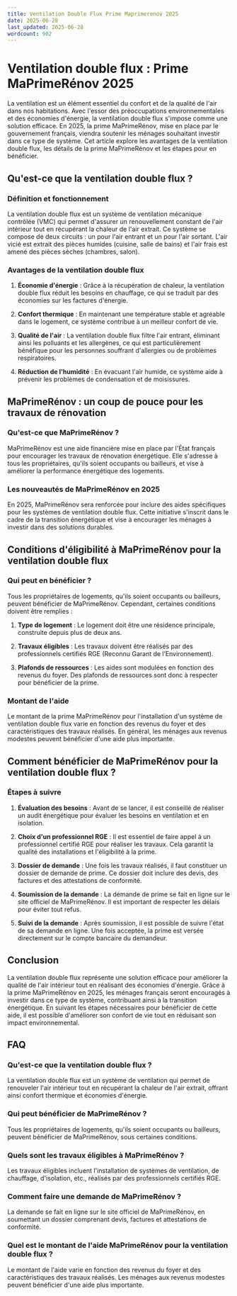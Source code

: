 ```yaml
---
title: Ventilation Double Flux Prime Maprimerenov 2025
date: 2025-06-28
last_updated: 2025-06-28
wordcount: 902
---
```


# Ventilation double flux : Prime MaPrimeRénov 2025

La ventilation est un élément essentiel du confort et de la qualité de l'air dans nos habitations. Avec l'essor des préoccupations environnementales et des économies d'énergie, la ventilation double flux s'impose comme une solution efficace. En 2025, la prime MaPrimeRénov, mise en place par le gouvernement français, viendra soutenir les ménages souhaitant investir dans ce type de système. Cet article explore les avantages de la ventilation double flux, les détails de la prime MaPrimeRénov et les étapes pour en bénéficier.

## Qu'est-ce que la ventilation double flux ?

### Définition et fonctionnement

La ventilation double flux est un système de ventilation mécanique contrôlée (VMC) qui permet d'assurer un renouvellement constant de l'air intérieur tout en récupérant la chaleur de l'air extrait. Ce système se compose de deux circuits : un pour l'air entrant et un pour l'air sortant. L'air vicié est extrait des pièces humides (cuisine, salle de bains) et l'air frais est amené des pièces sèches (chambres, salon).

### Avantages de la ventilation double flux

1. **Économie d'énergie** : Grâce à la récupération de chaleur, la ventilation double flux réduit les besoins en chauffage, ce qui se traduit par des économies sur les factures d'énergie.
   
2. **Confort thermique** : En maintenant une température stable et agréable dans le logement, ce système contribue à un meilleur confort de vie.

3. **Qualité de l'air** : La ventilation double flux filtre l'air entrant, éliminant ainsi les polluants et les allergènes, ce qui est particulièrement bénéfique pour les personnes souffrant d'allergies ou de problèmes respiratoires.

4. **Réduction de l'humidité** : En évacuant l'air humide, ce système aide à prévenir les problèmes de condensation et de moisissures.

## MaPrimeRénov : un coup de pouce pour les travaux de rénovation

### Qu'est-ce que MaPrimeRénov ?

MaPrimeRénov est une aide financière mise en place par l'État français pour encourager les travaux de rénovation énergétique. Elle s'adresse à tous les propriétaires, qu'ils soient occupants ou bailleurs, et vise à améliorer la performance énergétique des logements.

### Les nouveautés de MaPrimeRénov en 2025

En 2025, MaPrimeRénov sera renforcée pour inclure des aides spécifiques pour les systèmes de ventilation double flux. Cette initiative s'inscrit dans le cadre de la transition énergétique et vise à encourager les ménages à investir dans des solutions durables.

## Conditions d'éligibilité à MaPrimeRénov pour la ventilation double flux

### Qui peut en bénéficier ?

Tous les propriétaires de logements, qu'ils soient occupants ou bailleurs, peuvent bénéficier de MaPrimeRénov. Cependant, certaines conditions doivent être remplies :

1. **Type de logement** : Le logement doit être une résidence principale, construite depuis plus de deux ans.

2. **Travaux éligibles** : Les travaux doivent être réalisés par des professionnels certifiés RGE (Reconnu Garant de l’Environnement).

3. **Plafonds de ressources** : Les aides sont modulées en fonction des revenus du foyer. Des plafonds de ressources sont donc à respecter pour bénéficier de la prime.

### Montant de l'aide

Le montant de la prime MaPrimeRénov pour l'installation d'un système de ventilation double flux varie en fonction des revenus du foyer et des caractéristiques des travaux réalisés. En général, les ménages aux revenus modestes peuvent bénéficier d'une aide plus importante.

## Comment bénéficier de MaPrimeRénov pour la ventilation double flux ?

### Étapes à suivre

1. **Évaluation des besoins** : Avant de se lancer, il est conseillé de réaliser un audit énergétique pour évaluer les besoins en ventilation et en isolation.

2. **Choix d'un professionnel RGE** : Il est essentiel de faire appel à un professionnel certifié RGE pour réaliser les travaux. Cela garantit la qualité des installations et l'éligibilité à la prime.

3. **Dossier de demande** : Une fois les travaux réalisés, il faut constituer un dossier de demande de prime. Ce dossier doit inclure des devis, des factures et des attestations de conformité.

4. **Soumission de la demande** : La demande de prime se fait en ligne sur le site officiel de MaPrimeRénov. Il est important de respecter les délais pour éviter tout refus.

5. **Suivi de la demande** : Après soumission, il est possible de suivre l'état de sa demande en ligne. Une fois acceptée, la prime est versée directement sur le compte bancaire du demandeur.

## Conclusion

La ventilation double flux représente une solution efficace pour améliorer la qualité de l'air intérieur tout en réalisant des économies d'énergie. Grâce à la prime MaPrimeRénov en 2025, les ménages français seront encouragés à investir dans ce type de système, contribuant ainsi à la transition énergétique. En suivant les étapes nécessaires pour bénéficier de cette aide, il est possible d'améliorer son confort de vie tout en réduisant son impact environnemental.

## FAQ

### Qu'est-ce que la ventilation double flux ?

La ventilation double flux est un système de ventilation qui permet de renouveler l'air intérieur tout en récupérant la chaleur de l'air extrait, offrant ainsi confort thermique et économies d'énergie.

### Qui peut bénéficier de MaPrimeRénov ?

Tous les propriétaires de logements, qu'ils soient occupants ou bailleurs, peuvent bénéficier de MaPrimeRénov, sous certaines conditions.

### Quels sont les travaux éligibles à MaPrimeRénov ?

Les travaux éligibles incluent l'installation de systèmes de ventilation, de chauffage, d'isolation, etc., réalisés par des professionnels certifiés RGE.

### Comment faire une demande de MaPrimeRénov ?

La demande se fait en ligne sur le site officiel de MaPrimeRénov, en soumettant un dossier comprenant devis, factures et attestations de conformité.

### Quel est le montant de l'aide MaPrimeRénov pour la ventilation double flux ?

Le montant de l'aide varie en fonction des revenus du foyer et des caractéristiques des travaux réalisés. Les ménages aux revenus modestes peuvent bénéficier d'une aide plus importante.